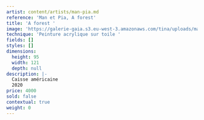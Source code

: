 ```yaml
---
artist: content/artists/man-pia.md
reference: 'Man et Pia, A forest'
title: 'A forest '
image: 'https://galerie-gaia.s3.eu-west-3.amazonaws.com/tina/uploads/man-et-pia/galerie-gaia-manolo-chretien-A-FOREST-93x120.jpeg'
technique: 'Peinture acrylique sur toile '
fields: []
styles: []
dimensions:
  height: 95
  width: 121
  depth: null
description: |-
  Caisse américaine  
  2020
price: 4000
sold: false
contextual: true
weight: 0
---
```


